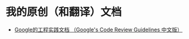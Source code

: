 # 我的原创（和翻译）文档
 *   [Google的工程实践文档 （Google's Code Review Guidelines 中文版）](google_eng_practice/index)
